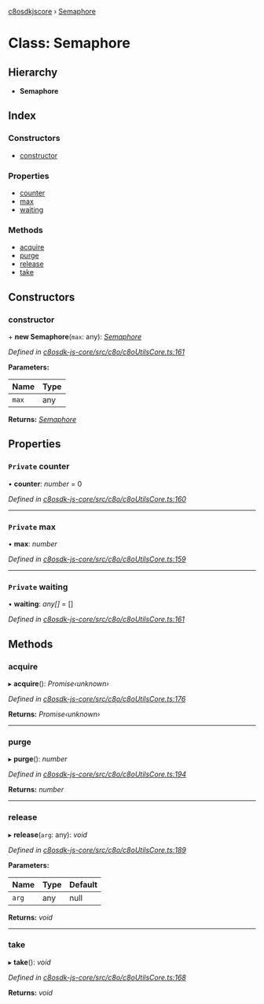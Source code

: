 [c8osdkjscore](../README.md) › [Semaphore](semaphore.md)

# Class: Semaphore

## Hierarchy

* **Semaphore**

## Index

### Constructors

* [constructor](semaphore.md#constructor)

### Properties

* [counter](semaphore.md#private-counter)
* [max](semaphore.md#private-max)
* [waiting](semaphore.md#private-waiting)

### Methods

* [acquire](semaphore.md#acquire)
* [purge](semaphore.md#purge)
* [release](semaphore.md#release)
* [take](semaphore.md#take)

## Constructors

###  constructor

\+ **new Semaphore**(`max`: any): *[Semaphore](semaphore.md)*

*Defined in [c8osdk-js-core/src/c8o/c8oUtilsCore.ts:161](https://github.com/convertigo/c8osdk-angular/blob/8cf70e2/src/c8o/c8oUtilsCore.ts#L161)*

**Parameters:**

Name | Type |
------ | ------ |
`max` | any |

**Returns:** *[Semaphore](semaphore.md)*

## Properties

### `Private` counter

• **counter**: *number* = 0

*Defined in [c8osdk-js-core/src/c8o/c8oUtilsCore.ts:160](https://github.com/convertigo/c8osdk-angular/blob/8cf70e2/src/c8o/c8oUtilsCore.ts#L160)*

___

### `Private` max

• **max**: *number*

*Defined in [c8osdk-js-core/src/c8o/c8oUtilsCore.ts:159](https://github.com/convertigo/c8osdk-angular/blob/8cf70e2/src/c8o/c8oUtilsCore.ts#L159)*

___

### `Private` waiting

• **waiting**: *any[]* =  []

*Defined in [c8osdk-js-core/src/c8o/c8oUtilsCore.ts:161](https://github.com/convertigo/c8osdk-angular/blob/8cf70e2/src/c8o/c8oUtilsCore.ts#L161)*

## Methods

###  acquire

▸ **acquire**(): *Promise‹unknown›*

*Defined in [c8osdk-js-core/src/c8o/c8oUtilsCore.ts:176](https://github.com/convertigo/c8osdk-angular/blob/8cf70e2/src/c8o/c8oUtilsCore.ts#L176)*

**Returns:** *Promise‹unknown›*

___

###  purge

▸ **purge**(): *number*

*Defined in [c8osdk-js-core/src/c8o/c8oUtilsCore.ts:194](https://github.com/convertigo/c8osdk-angular/blob/8cf70e2/src/c8o/c8oUtilsCore.ts#L194)*

**Returns:** *number*

___

###  release

▸ **release**(`arg`: any): *void*

*Defined in [c8osdk-js-core/src/c8o/c8oUtilsCore.ts:189](https://github.com/convertigo/c8osdk-angular/blob/8cf70e2/src/c8o/c8oUtilsCore.ts#L189)*

**Parameters:**

Name | Type | Default |
------ | ------ | ------ |
`arg` | any |  null |

**Returns:** *void*

___

###  take

▸ **take**(): *void*

*Defined in [c8osdk-js-core/src/c8o/c8oUtilsCore.ts:168](https://github.com/convertigo/c8osdk-angular/blob/8cf70e2/src/c8o/c8oUtilsCore.ts#L168)*

**Returns:** *void*
